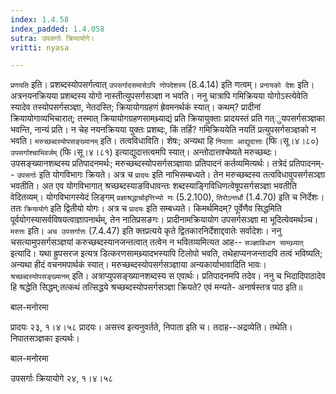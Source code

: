 ```yaml
---
index: 1.4.58
index_padded: 1.4.058
sutra: उपसर्गाः क्रियायोगे।
vritti: nyasa

---
```

`प्रणयति` इति। प्रशब्दस्योपसर्गत्वात् `उपसर्गादसमासेऽपि णोपदेशस्य` (8.4.14) इति णत्वम्। 
`प्रनायको देशः` इति। अत्रनयनक्रियया प्रशब्दस्य योगो नास्तीत्युपसर्गसञ्ज्ञा न भवति। ननु चात्रापि गमिक्रियया योगोऽस्त्येवेति स्यादेव तस्योपसर्गसञ्ज्ञा, नेतदस्ति; क्रियायोगग्रहणं ह्रेवमनर्थकं स्यात्। कथम्? प्रादीनां क्रियायोगाव्यभिचारात्; तस्मात् क्रियायोगग्रहणसामथ्र्याद्यं प्रति क्रियायुक्ताः प्रादयस्तं प्रति गत्ुयपसर्गसञ्ज्ञका भवन्ति, नान्यं प्रति। न चेह नयनक्रियया युक्तः प्रशब्दः, किं तर्हि? गमिक्रिययेति नयतिं प्रत्युपसर्गसञ्ज्ञको न भवति।
`मरुच्छब्दस्योपसङ्ख्यानम्` इति। तत्वविधाविति। शेषः; अन्यथा हि `निपाता आद्युदात्ताः` (फि।सू।४।८०) `उपसर्गाश्चाभिवर्जम्` (फि।सू।४।८१) इत्याद्युदात्तत्वमपि स्यात्। अन्तोदात्तश्चेष्यते मरुच्छब्दः। उपसङ्ख्यानशब्दस्य प्रतिपादनमर्थः; मरुच्छब्दस्योपसर्गसञ्ज्ञायाः प्रतिपादनं कर्तव्यमित्यर्थः। तत्रेदं प्रतिपादनम्-- `उपसर्गाः` इति योगविभागः क्रियते। अत्र च `प्रादयः` इति नाभिसम्बध्यते। तेन मरुच्छब्दस्य तत्वविधावुपसर्गसञ्ज्ञा भवतीति। अत एव योगविभागात् श्रच्छब्दस्याङविधावन्तः शब्दस्याङ्गिविधिणत्वेषूपसर्गसञ्ज्ञा भवतीति वेदितव्यम्। योगविभागस्येदं लिङ्गम् `प्रज्ञाश्रद्धार्चावृत्तिभ्यो णः` (5.2.100), `तिरोऽन्तर्धौ` (1.4.70) इति च निर्देशः। ततः `क्रियायोगे` इति द्वितीयो योगः। अत्र च `प्रादयः` इति सम्बध्यते। किमर्थमिदम्? पूर्वेणैव सिद्धमिति पूर्वयोगस्यासर्वविषयत्वाज्ञापनार्थम्, तेन नातिप्रसङगः। प्रादीनामक्रियायोग उपसर्गसञ्ज्ञा मा भूदित्येवमर्थञ्च। `मरुत्तः` इति। `अच उपसर्गात्तः` (7.4.47) इति क्तप्रत्यये कृते द्वितकारनिर्देशाद्दवातेः सर्वादेशः। ननु चसत्यामुपसर्गसञ्ज्ञयां करुच्छब्दस्यानजन्तत्वात् तत्वेन न भवितव्यमित्यत आह-- `सञ्ज्ञाविधान सामथ्र्यात्` इत्यादि। यथा ह्रुपसरज इत्यत्र डित्करणसामथ्र्यादभस्यापि टिलोपो भवति, तथेहाप्यनजन्तादपि तत्वं भविष्यति; अन्यथा हीदं वचनमपार्थकं स्यात्। मरुच्छब्दस्योपसर्गसञ्ज्ञाया अन्यकार्याभावादिति भावः।
`श्रच्छब्दस्योपसङ्ख्यानम्` इति। अत्राप्युपसङ्ख्यानशब्दस्य स एवार्थः। प्रतिपादनमपि तदेव। ननु च भिदादिपाठादेव हि श्रद्धेति सिद्धम्;तत्कथं तत्सिद्धये श्रच्छब्दस्योपसर्गसञ्ज्ञा क्रियते? एवं मन्यते- अनार्षस्तत्र पाठ इति॥




बाल-मनोरमा

प्रादयः २३, १।४।५८ प्रादयः। असत्त्व इत्यनुवर्तते, निपाता इति च। तदाह--अद्रव्येति। तथेति। निपातसञ्ज्ञका इत्यर्थः।


बाल-मनोरमा

उपसर्गाः क्रियायोगे २४, १।४।५८